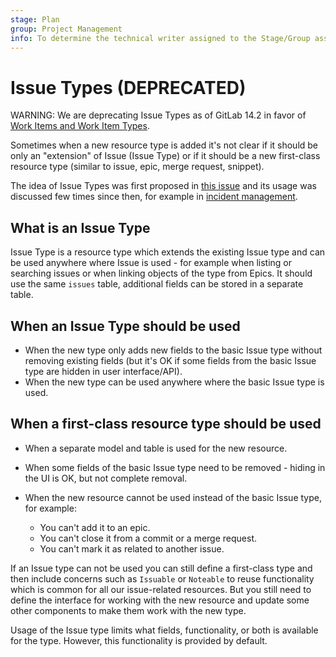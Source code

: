 ```yaml
---
stage: Plan
group: Project Management
info: To determine the technical writer assigned to the Stage/Group associated with this page, see https://about.gitlab.com/handbook/product/ux/technical-writing/#assignments
---
```


# Issue Types (DEPRECATED)

WARNING:
We are deprecating Issue Types as of GitLab 14.2 in favor of [Work Items and Work Item Types](work_items.md).

Sometimes when a new resource type is added it's not clear if it should be only an
"extension" of Issue (Issue Type) or if it should be a new first-class resource type
(similar to issue, epic, merge request, snippet).

The idea of Issue Types was first proposed in [this issue](https://gitlab.com/gitlab-org/gitlab/-/issues/8767) and its usage was
discussed few times since then, for example in [incident management](https://gitlab.com/gitlab-org/gitlab-foss/-/issues/55532).

## What is an Issue Type

Issue Type is a resource type which extends the existing Issue type and can be
used anywhere where Issue is used - for example when listing or searching
issues or when linking objects of the type from Epics. It should use the same
`issues` table, additional fields can be stored in a separate table.

## When an Issue Type should be used

- When the new type only adds new fields to the basic Issue type without
  removing existing fields (but it's OK if some fields from the basic Issue
  type are hidden in user interface/API).
- When the new type can be used anywhere where the basic Issue type is used.

## When a first-class resource type should be used

- When a separate model and table is used for the new resource.
- When some fields of the basic Issue type need to be removed - hiding in the UI
  is OK, but not complete removal.
- When the new resource cannot be used instead of the basic Issue type,
  for example:

  - You can't add it to an epic.
  - You can't close it from a commit or a merge request.
  - You can't mark it as related to another issue.

If an Issue type can not be used you can still define a first-class type and
then include concerns such as `Issuable` or `Noteable` to reuse functionality
which is common for all our issue-related resources. But you still need to
define the interface for working with the new resource and update some other
components to make them work with the new type.

Usage of the Issue type limits what fields, functionality, or both is available
for the type. However, this functionality is provided by default.
